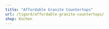 ```yaml
---
title: "Affordable Granite Countertops"
url: /tigard/affordable-granite-countertops/
shop: Küchen
---
```


